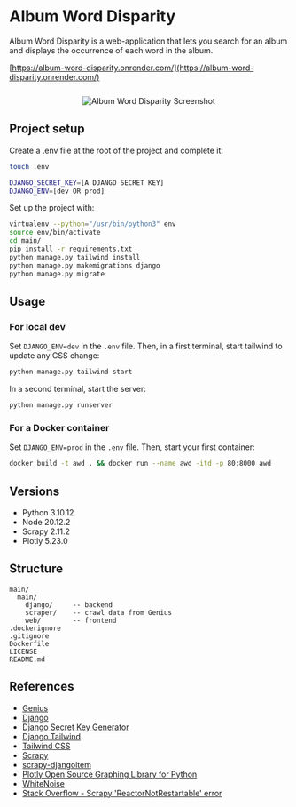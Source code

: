 

# Album Word Disparity

Album Word Disparity is a web-application that lets you search for an album and displays the occurrence of each word in the album.

[https://album-word-disparity.onrender.com/](https://album-word-disparity.onrender.com/)

<p align="center" style="padding-top: 12px;">
  <img src="https://github.com/GregoryHue/album-word-disparity/blob/main/main/main/web/static_src/src/screenshot.jpg?raw=true" alt="Album Word Disparity Screenshot"/>
</p>

## Project setup

Create a .env file at the root of the project and complete it:

```bash
touch .env
```

```bash
DJANGO_SECRET_KEY=[A DJANGO SECRET KEY]
DJANGO_ENV=[dev OR prod]
```

Set up the project with:

```bash
virtualenv --python="/usr/bin/python3" env 
source env/bin/activate
cd main/
pip install -r requirements.txt
python manage.py tailwind install
python manage.py makemigrations django
python manage.py migrate
```

## Usage

### For local dev

Set `DJANGO_ENV=dev` in the `.env` file. Then, in a first terminal, start tailwind to update any CSS change:

```bash
python manage.py tailwind start
```

In a second terminal, start the server:

```bash
python manage.py runserver
```

### For a Docker container

Set `DJANGO_ENV=prod` in the `.env` file. Then, start your first container:

```bash
docker build -t awd . && docker run --name awd -itd -p 80:8000 awd
```

## Versions

- Python 3.10.12
- Node 20.12.2
- Scrapy 2.11.2
- Plotly 5.23.0

## Structure

```
main/
  main/
    django/     -- backend 
    scraper/    -- crawl data from Genius
    web/        -- frontend 
.dockerignore
.gitignore
Dockerfile
LICENSE
README.md
```

## References

- [Genius](https://genius.com/)
- [Django](https://www.djangoproject.com/)
- [Django Secret Key Generator](https://djecrety.ir/)
- [Django Tailwind](https://django-tailwind.readthedocs.io/en/latest/index.html)
- [Tailwind CSS](https://tailwindcss.com/)
- [Scrapy](https://scrapy.org/)
- [scrapy-djangoitem](https://pypi.org/project/scrapy-djangoitem/)
- [Plotly Open Source Graphing Library for Python](https://plotly.com/python/)
- [WhiteNoise](https://whitenoise.readthedocs.io/en/latest/)
- [Stack Overflow - Scrapy 'ReactorNotRestartable' error](https://stackoverflow.com/questions/45137458/scrapy-twisted-internet-error-reactornotrestartable-error-after-first-run)
